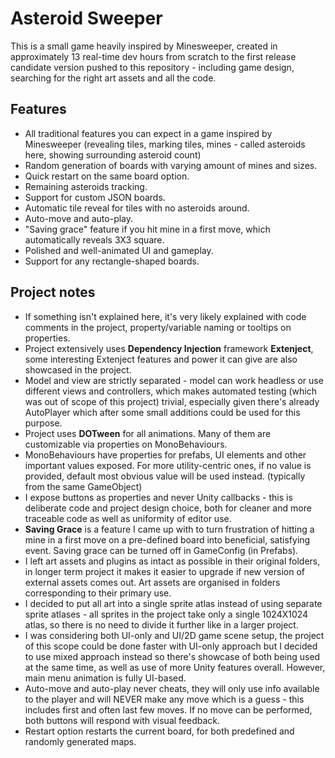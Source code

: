 # Asteroid Sweeper

This is a small game heavily inspired by Minesweeper, created in approximately 13 real-time dev hours from scratch to the first release candidate version pushed to this repository - including game design, searching for the right art assets and all the code.

## Features

* All traditional features you can expect in a game inspired by Minesweeper (revealing tiles, marking tiles, mines - called asteroids here, showing surrounding asteroid count)
* Random generation of boards with varying amount of mines and sizes.
* Quick restart on the same board option.
* Remaining asteroids tracking.
* Support for custom JSON boards.
* Automatic tile reveal for tiles with no asteroids around.
* Auto-move and auto-play.
* "Saving grace" feature if you hit mine in a first move, which automatically reveals 3X3 square.
* Polished and well-animated UI and gameplay.
* Support for any rectangle-shaped boards.

## Project notes

* If something isn't explained here, it's very likely explained with code comments in the project, property/variable naming or tooltips on properties.
* Project extensively uses **Dependency Injection** framework **Extenject**, some interesting Extenject features and power it can give are also showcased in the project.
* Model and view are strictly separated - model can work headless or use different views and controllers, which makes automated testing (which was out of scope of this project) trivial, especially given there's already AutoPlayer which after some small additions could be used for this purpose.
* Project uses **DOTween** for all animations. Many of them are customizable via properties on MonoBehaviours.
* MonoBehaviours have properties for prefabs, UI elements and other important values exposed. For more utility-centric ones, if no value is provided, default most obvious value will be used instead. (typically from the same GameObject)
* I expose buttons as properties and never Unity callbacks - this is deliberate code and project design choice, both for cleaner and more traceable code as well as uniformity of editor use.
* **Saving Grace** is a feature I came up with to turn frustration of hitting a mine in a first move on a pre-defined board into beneficial, satisfying event. Saving grace can be turned off in GameConfig (in Prefabs).
* I left art assets and plugins as intact as possible in their original folders, in longer term project it makes it easier to upgrade if new version of external assets comes out. Art assets are organised in folders corresponding to their primary use.
* I decided to put all art into a single sprite atlas instead of using separate sprite atlases - all sprites in the project take only a single 1024X1024 atlas, so there is no need to divide it further like in a larger project.
* I was considering both UI-only and UI/2D game scene setup, the project of this scope could be done faster with UI-only approach but I decided to use mixed approach instead so there's showcase of both being used at the same time, as well as use of more Unity features overall. However, main menu animation is fully UI-based.
* Auto-move and auto-play never cheats, they will only use info available to the player and will NEVER make any move which is a guess - this includes first and often last few moves. If no move can be performed, both buttons will respond with visual feedback.
* Restart option restarts the current board, for both predefined and randomly generated maps.
